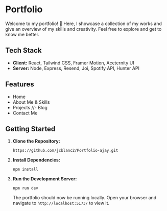 # Portfolio

Welcome to my portfolio! 🚀 Here, I showcase a collection of my works and give an overview of my skills and creativity. Feel free to explore and get to know me better.

## Tech Stack

- **Client:** React, Tailwind CSS, Framer Motion, Aceternity UI
- **Server:** Node, Express, Resend, Joi, Spotify API, Hunter API

## Features

- Home
- About Me & Skills
- Projects
//- Blog
- Contact Me

## Getting Started

1. **Clone the Repository:**

   ```
   https://github.com/jcblanc2/Portfolio-ajay.git
   ```

2. **Install Dependencies:**

   ```
   npm install
   ```

3. **Run the Development Server:**

   ```
   npm run dev
   ```

   The portfolio should now be running locally. Open your browser and navigate to `http://localhost:5173/` to view it.
